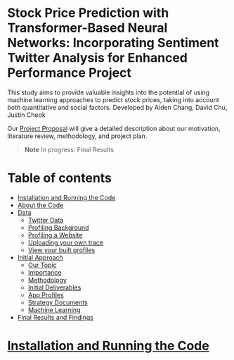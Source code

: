 # Stock Price Prediction with Transformer-Based Neural Networks: Incorporating Sentiment Twitter Analysis for Enhanced Performance Project


This study aims to provide valuable insights into the potential of using machine learning approaches to predict stock prices, taking into account both quantitative and social factors.
Developed by Aiden Chang, David Chu, Justin Cheok

Our [Project Proposal](https://docs.google.com/document/d/1zANgHxlOreGSG6g0exGbRIxruwafYJ1oUBtA0edIjog/edit?usp=sharing) will give a detailed description about our motivation, literature review, methodology, and project plan.

> **Note**
> In progress: Final Results

Table of contents
=================

<!--ts-->
* [Installation and Running the Code](#installation-and-running-the-code)
* [About the Code](#about-the-code)
* [Data](#Data)
    * [Twitter Data](#closing-all-tabs)
    * [Profiling Background](#profiling-background)
    * [Profiling a Website](#profiling-a-website)
    * [Uploading your own trace](#uploading-your-own-trace)
    * [View your built profiles](#view-your-built-profiles)
* [Initial Approach](#initial-approach)
    * [Our Topic](#our-topic)
    * [Importance](#why-is-this-important-and-who-does-this-project-serve)
    * [Methodology](#methodology)
    * [Initial Deliverables](#initial-deliverables)
    * [App Profiles](#app-profiles)
    * [Strategy Documents](#strategy-documents)
    * [Machine Learning](#machine-learning)
* [Final Results and Findings](#final-results-and-findings)
<!--te-->


<ins>Installation and Running the Code</ins>
============